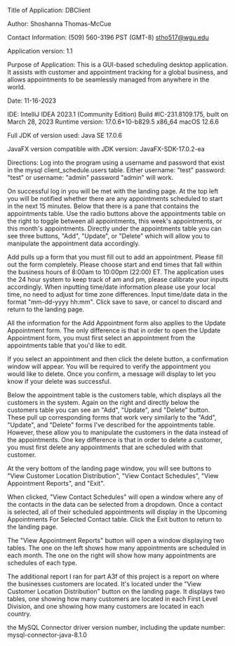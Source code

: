 Title of Application: DBClient

Author: Shoshanna Thomas-McCue

Contact Information: 
(509) 560-3196 PST (GMT-8)
stho517@wgu.edu 

Application version: 1.1

Purpose of Application: This is a 
GUI-based scheduling desktop application. It
assists with customer and appointment
tracking for a global business, and allows appointments
to be seamlessly managed from anywhere in the world.

Date: 11-16-2023

IDE: IntelliJ IDEA 2023.1 (Community Edition)
Build #IC-231.8109.175, built on March 28, 2023
Runtime version: 17.0.6+10-b829.5 x86_64
macOS 12.6.6

Full JDK of version used: Java SE 17.0.6

JavaFX version compatible with JDK version: JavaFX-SDK-17.0.2-ea

Directions: Log into the program using a username and password that exist
in the mysql client_schedule.users table. Either username: "test" 
password: "test" or username: "admin" password "admin" will work.

On successful log in you will be met with the landing page. At the top left
you will be notified whether there are any appointments scheduled to start
in the next 15 minutes. Below that there is a pane that contains the
appointments table. Use the radio buttons above the appointments table on
the right to toggle between all appointments, this week's appointments, or
this month's appointments. Directly under the appointments table you can 
see three buttons, "Add", "Update", or "Delete" which will allow you to
manipulate the appointment data accordingly. 

Add pulls up a form that you must fill out to add an appointment. Please
fill out the form completely. Please choose start and end times that fall
within the business hours of 8:00am to 10:00pm (22:00) ET. The application
uses the 24 hour system to keep track of am and pm, please calibrate your
inputs accordingly. When inputting time/date information please use your
local time, no need to adjust for time zone differences. Input time/date
data in the format "mm-dd-yyyy hh:mm". Click save to save, or cancel to
discard and return to the landing page. 

All the information for the Add Appointment form also applies to the 
Update Appointment form. The only difference is that in order to open 
the Update Appointment form, you must first select an appointment from
the appointments table that you'd like to edit. 

If you select an appointment and then click the delete button, a confirmation
window will appear. You will be required to verify the appointment you would
like to delete. Once you confirm, a message will display to let you know if 
your delete was successful.

Below the appointment table is the customers table, which displays all the
customers in the system. Again on the right and directly below the customers
table you can see an "Add", "Update", and "Delete" button. These pull up
corresponding forms that work very similarly to the "Add", "Update", and 
"Delete" forms I've described for the appointments table. However, these 
allow you to manipulate the customers in the data instead of the appointments.
One key difference is that in order to delete a customer, you must first 
delete any appointments that are scheduled with that customer. 

At the very bottom of the landing page window, you will see buttons to
"View Customer Location Distribution", "View Contact Schedules",
"View Appointment Reports", and "Exit". 

When clicked, "View Contact Schedules" will open a window where any of
the contacts in the data can be selected from a dropdown. Once a contact
is selected, all of their scheduled appointments will display in the
Upcoming Appointments For Selected Contact table. Click the Exit button
to return to the landing page. 

The "View Appointment Reports" button will open a window displaying 
two tables. The one on the left shows how many appointments are scheduled
in each month. The one on the right will show how many appointments are
schedules of each type.

The additional report I ran for part A3f of this project is a report on
where the businesses customers are located. It's located under the 
"View Customer Location Distribution" button on the landing page. It
displays two tables, one showing how many customers are located in each 
First Level Division, and one showing how many customers are located in
each country.

the MySQL Connector driver version number, including the update number: mysql-connector-java-8.1.0
